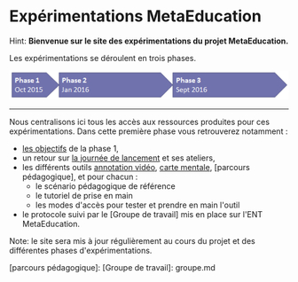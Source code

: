 # Expérimentations MetaEducation

Hint: **Bienvenue sur le site des expérimentations du projet MetaEducation.**

Les expérimentations se déroulent en trois phases.

![Phases des expérimentation](phase_expe.png)

----

Nous centralisons ici tous les accès aux ressources produites pour ces expérimentations. Dans cette première phase vous retrouverez notamment :

* [les objectifs] de la phase 1,
* un retour sur [la journée de lancement] et ses ateliers,
* les différents outils [annotation vidéo], [carte mentale], [parcours pédagogique], et pour chacun :
  * le scénario pédagogique de référence
  * le tutoriel de prise en main
  * les modes d'accès pour tester et prendre en main l'outil
* le protocole suivi par le [Groupe de travail] mis en place sur l'ENT MetaEducation.

Note: le site sera mis à jour régulièrement au cours du projet et des différentes phases d'expérimentations.


[les objectifs]: phase1.md
[la journée de lancement]: lancement.md
[annotation vidéo]: scenar_annot.md
[carte mentale]: scenar_carte.md
[parcours pédagogique]:
[Groupe de travail]: groupe.md
